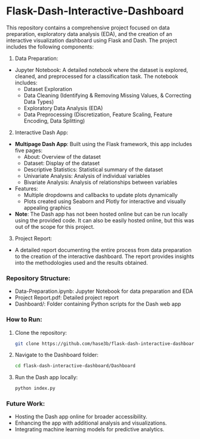 # Flask-Dash-Interactive-Dashboard
This repository contains a comprehensive project focused on data preparation, exploratory data analysis (EDA), and the creation of an interactive visualization dashboard using Flask and Dash. The project includes the following components:

1) Data Preparation:
  * Jupyter Notebook: A detailed notebook where the dataset is explored, cleaned, and preprocessed for a classification task. The notebook includes:
    * Dataset Exploration
    * Data Cleaning (Identifying & Removing Missing Values, & Correcting Data Types)
    * Exploratory Data Analysis (EDA)
    * Data Preprocessing (Discretization, Feature Scaling, Feature Encoding, Data Splitting)
2) Interactive Dash App:
  * **Multipage Dash App**: Built using the Flask framework, this app includes five pages:
    * About: Overview of the dataset
    * Dataset: Display of the dataset
    * Descriptive Statistics: Statistical summary of the dataset
    * Univariate Analysis: Analysis of individual variables
    * Bivariate Analysis: Analysis of relationships between variables
  * Features:
    * Multiple dropdowns and callbacks to update plots dynamically
    * Plots created using Seaborn and Plotly for interactive and visually appealing graphics
  * **Note**: The Dash app has not been hosted online but can be run locally using the provided code. It can also be easily hosted online, but this was out of the scope for this project.
3) Project Report:
  * A detailed report documenting the entire process from data preparation to the creation of the interactive dashboard. The report provides insights into the methodologies used and the results obtained.

### Repository Structure:
* Data-Preparation.ipynb: Jupyter Notebook for data preparation and EDA
* Project Report.pdf: Detailed project report
* Dashboard/: Folder containing Python scripts for the Dash web app

### How to Run:
1) Clone the repository:
   ```sh
   git clone https://github.com/hase3b/flask-dash-interactive-dashboard.git
   ```
3) Navigate to the Dashboard folder:
   ```sh
   cd flask-dash-interactive-dashboard/Dashboard
   ```
5) Run the Dash app locally:
   ```sh
   python index.py
   ```
### Future Work:
* Hosting the Dash app online for broader accessibility.
* Enhancing the app with additional analysis and visualizations.
* Integrating machine learning models for predictive analytics.

